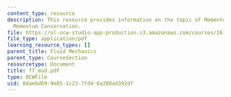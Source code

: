 ```yaml
---
content_type: resource
description: This resource provides information on the topic of Momentum Flow and
  Momentum Conservation.
file: https://ol-ocw-studio-app-production.s3.amazonaws.com/courses/16-01-unified-engineering-i-ii-iii-iv-fall-2005-spring-2006/8daebd699e851c237fd46a288ad392df_f7_mud.pdf
file_type: application/pdf
learning_resource_types: []
parent_title: Fluid Mechanics
parent_type: CourseSection
resourcetype: Document
title: f7_mud.pdf
type: OCWFile
uid: 8daebd69-9e85-1c23-7fd4-6a288ad392df
---
```

